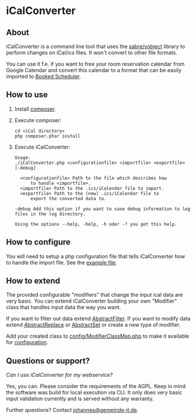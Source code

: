 # iCalConverter

## About

iCalConverter is a command line tool that uses the 
[sabre/vobject](https://github.com/fruux/sabre-vobject) library to perform
changes on iCal/ics files. It won't convert to other file formats.

You can use it f.e. if you want to free your room reservation calendar from
Google Calendar and convert this calendar to a format that can be easily
imported to [Booked Scheduler](https://www.bookedscheduler.com/).


## How to use

1. Install [composer](https://getcomposer.org/download/).
2. Execute composer:

	```
    cd <iCal directory>
    php composer.phar install
	```    

3. Execute iCalConverter:

	```
    Usage:
    ./iCalConverter.php <configurationfile> <importfile> <exportfile> [-debug]

      <configurationfile> Path to the file which describes how
          to handle <importfile>.
      <importfile> Path to the .ics/iCalendar file to import.
      <exportfile> Path to the (new) .ics/iCalendar file to 
          export the converted data to.
  
    -debug Add this option if you want to save debug information to log files in the log directory.
  
    Using the options --help, -help, -h oder -? you get this help.
	```

## How to configure

You will need to setup a php configuration file that tells iCalConverter how to
handle the import file. See the [example file](config/Configuration_Example.php).

## How to extend

The provided configurable "modifiers" that change the input ical data are very
basic. You can extend iCalConverter building your own "Modifier" class that
handles input data the way you want.

If you want to filter out data extend [AbstractFilter](Modifier/Event/Filter/AbstractFilter.php).
If you want to modify data extend [AbstractReplace](Modifier/Event/Replace/AbstractReplace.php) or
[AbstractSet](Modifier/Event/Set/AbstractSet.php) or create a new type of modifier.

Add your created class to [config/ModifierClassMap.php](config/ModifierClassMap.php) to make it available for
[configuration](config/Configuration_Example.php).

## Questions or support?

*Can I use iCalConverter for my webservice?*

Yes, you can. Please consider the requirements of the AGPL. Keep in mind the
software was build for local execution via CLI. It only does very basic input
validation currently and is served without any warranty.

Further questions? Contact johannes@gemeinde-it.de.